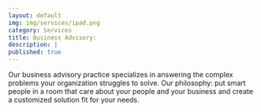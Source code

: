 ```yaml
---
layout: default
img: img/services/ipad.png
category: Services
title: Business Advisory:
description: |
published: true
---
```

  Our business advisory practice specializes in answering the complex problems your organization struggles to solve.  Our philosophy: put smart people in a room that care about your people and your business and create a customized solution fit for your needs.
